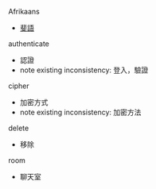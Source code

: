 Afrikaans
- [斐語](https://www.mofa.gov.tw/CountryInfo.aspx?CASN=D33B55D537402BAA&n=1C6028CA080A27B3&sms=26470E539B6FA395&s=4892E8B8F5C0E174)

authenticate
- 認證
- note existing inconsistency: 登入，驗證

cipher
- 加密方式
- note existing inconsistency: 加密方法

delete
- 移除

room
- 聊天室

